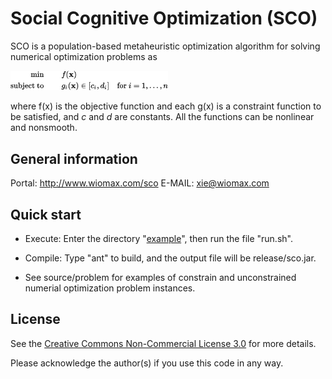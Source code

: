 Social Cognitive Optimization (SCO)
===================================

SCO is a population-based metaheuristic optimization algorithm for solving numerical optimization problems as

<img src="https://github.com/xfxie/sco/blob/master/image/nop.png" width="50%" />

where f(x) is the objective function and each g(x) is a constraint function to be satisfied, and _c_ and _d_ are constants. All the functions can be nonlinear and nonsmooth.

General information
-------------------

Portal: http://www.wiomax.com/sco
E-MAIL: xie@wiomax.com

Quick start
-----------

- Execute: Enter the directory "[example](https://github.com/xfxie/sco/tree/master/example)", then run the file "run.sh".

- Compile: Type "ant" to build, and the output file will be release/sco.jar. 

- See source/problem for examples of constrain and unconstrained numerial optimization problem instances.

License
-------

See the [Creative Commons Non-Commercial License 3.0](https://creativecommons.org/licenses/by-nc/3.0/us/) for more details.

Please acknowledge the author(s) if you use this code in any way.

